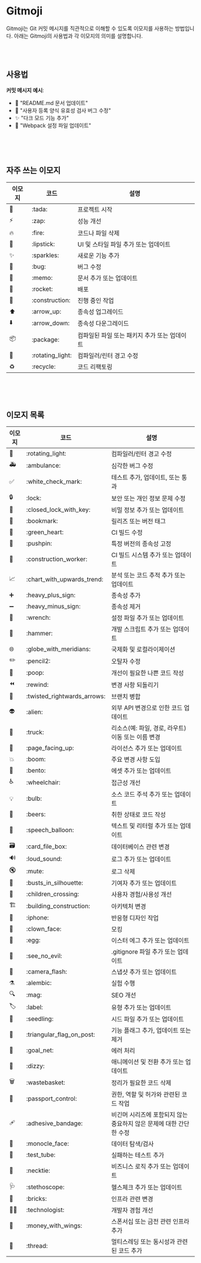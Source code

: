 # Gitmoji

Gitmoji는 Git 커밋 메시지를 직관적으로 이해할 수 있도록 이모지를 사용하는 방법입니다. 아래는 Gitmoji의 사용법과 각 이모지의 의미를 설명합니다.

<br /><br />
## 사용법

**커밋 메시지 예시**:
   - 📝 "README.md 문서 업데이트"
   - 🐛 "사용자 등록 양식 유효성 검사 버그 수정"
   - ✨ "다크 모드 기능 추가"
   - 🔧 "Webpack 설정 파일 업데이트"

<br /><br /><br />

## 자주 쓰는 이모지

| 이모지 | 코드 | 설명 |
|--------|------|------|
| 🎉     | \:tada: | 프로젝트 시작 |
| ⚡️     | \:zap: | 성능 개선 |
| 🔥     | \:fire: | 코드나 파일 삭제 |
| 💄     | \:lipstick: | UI 및 스타일 파일 추가 또는 업데이트 |
| ✨     | \:sparkles: | 새로운 기능 추가 |
| 🐛     | \:bug: | 버그 수정 |
| 📝     | \:memo: | 문서 추가 또는 업데이트 |
| 🚀     | \:rocket: | 배포 |
| 🚧     | \:construction: | 진행 중인 작업 |
| ⬆️     | \:arrow_up: | 종속성 업그레이드 |
| ⬇️     | \:arrow_down: | 종속성 다운그레이드 |
| 📦️     | \:package: | 컴파일된 파일 또는 패키지 추가 또는 업데이트 |
| 🚨     | \:rotating_light: | 컴파일러/린터 경고 수정 |
| ♻️     | \:recycle: | 코드 리팩토링 |

<br /><br /><br />

## 이모지 목록

| 이모지 | 코드 | 설명 |
|--------|------|------|
| 🚨     | \:rotating_light: | 컴파일러/린터 경고 수정 |
| 🚑️     | \:ambulance: | 심각한 버그 수정 |
| ✅     | \:white_check_mark: | 테스트 추가, 업데이트, 또는 통과 |
| 🔒️     | \:lock: | 보안 또는 개인 정보 문제 수정 |
| 🔐     | \:closed_lock_with_key: | 비밀 정보 추가 또는 업데이트 |
| 🔖     | \:bookmark: | 릴리즈 또는 버전 태그 |
| 💚     | \:green_heart: | CI 빌드 수정 |
| 📌     | \:pushpin: | 특정 버전의 종속성 고정 |
| 👷     | \:construction_worker: | CI 빌드 시스템 추가 또는 업데이트 |
| 📈     | \:chart_with_upwards_trend: | 분석 또는 코드 추적 추가 또는 업데이트 |
| ➕     | \:heavy_plus_sign: | 종속성 추가 |
| ➖     | \:heavy_minus_sign: | 종속성 제거 |
| 🔧     | \:wrench: | 설정 파일 추가 또는 업데이트 |
| 🔨     | \:hammer: | 개발 스크립트 추가 또는 업데이트 |
| 🌐     | \:globe_with_meridians: | 국제화 및 로컬라이제이션 |
| ✏️     | \:pencil2: | 오탈자 수정 |
| 💩     | \:poop: | 개선이 필요한 나쁜 코드 작성 |
| ⏪️     | \:rewind: | 변경 사항 되돌리기 |
| 🔀     | \:twisted_rightwards_arrows: | 브랜치 병합 |
| 👽️     | \:alien: | 외부 API 변경으로 인한 코드 업데이트 |
| 🚚     | \:truck: | 리소스(예: 파일, 경로, 라우트) 이동 또는 이름 변경 |
| 📄     | \:page_facing_up: | 라이선스 추가 또는 업데이트 |
| 💥     | \:boom: | 주요 변경 사항 도입 |
| 🍱     | \:bento: | 에셋 추가 또는 업데이트 |
| ♿️     | \:wheelchair: | 접근성 개선 |
| 💡     | \:bulb: | 소스 코드 주석 추가 또는 업데이트 |
| 🍻     | \:beers: | 취한 상태로 코드 작성 |
| 💬     | \:speech_balloon: | 텍스트 및 리터럴 추가 또는 업데이트 |
| 🗃️     | \:card_file_box: | 데이터베이스 관련 변경 |
| 🔊     | \:loud_sound: | 로그 추가 또는 업데이트 |
| 🔇     | \:mute: | 로그 삭제 |
| 👥     | \:busts_in_silhouette: | 기여자 추가 또는 업데이트 |
| 🚸     | \:children_crossing: | 사용자 경험/사용성 개선 |
| 🏗️     | \:building_construction: | 아키텍처 변경 |
| 📱     | \:iphone: | 반응형 디자인 작업 |
| 🤡     | \:clown_face: | 모킹 |
| 🥚     | \:egg: | 이스터 에그 추가 또는 업데이트 |
| 🙈     | \:see_no_evil: | .gitignore 파일 추가 또는 업데이트 |
| 📸     | \:camera_flash: | 스냅샷 추가 또는 업데이트 |
| ⚗️     | \:alembic: | 실험 수행 |
| 🔍️     | \:mag: | SEO 개선 |
| 🏷️     | \:label: | 유형 추가 또는 업데이트 |
| 🌱     | \:seedling: | 시드 파일 추가 또는 업데이트 |
| 🚩     | \:triangular_flag_on_post: | 기능 플래그 추가, 업데이트 또는 제거 |
| 🥅     | \:goal_net: | 에러 처리 |
| 💫     | \:dizzy: | 애니메이션 및 전환 추가 또는 업데이트 |
| 🗑️     | \:wastebasket: | 정리가 필요한 코드 삭제 |
| 🛂     | \:passport_control: | 권한, 역할 및 허가와 관련된 코드 작업 |
| 🩹     | \:adhesive_bandage: | 비긴머 시리즈에 포함되지 않는 중요하지 않은 문제에 대한 간단한 수정 |
| 🧐     | \:monocle_face: | 데이터 탐색/검사 |
| 🧪     | \:test_tube: | 실패하는 테스트 추가 |
| 👔     | \:necktie: | 비즈니스 로직 추가 또는 업데이트 |
| 🩺     | \:stethoscope: | 헬스체크 추가 또는 업데이트 |
| 🧱     | \:bricks: | 인프라 관련 변경 |
| 🧑‍💻     | \:technologist: | 개발자 경험 개선 |
| 💸     | \:money_with_wings: | 스폰서십 또는 금전 관련 인프라 추가 |
| 🧵     | \:thread: | 멀티스레딩 또는 동시성과 관련된 코드 추가 |

